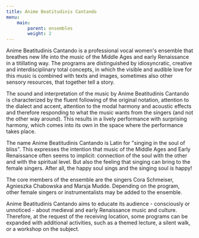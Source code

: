 ```yaml
---
title: Anime Beatitudinis Cantando
menu:
    main:
        parent: ensembles
        weight: 2
---
```

Anime Beatitudinis Cantando is a professional vocal women's ensemble that breathes new life into the music of the Middle Ages and early Renaissance in a titillating way. The programs are distinguished by idiosyncratic, creative and interdisciplinary total concepts, in which the visible and audible love for this music is combined with texts and images, sometimes also other sensory resources, that together tell a story.

The sound and interpretation of the music by Anime Beatitudinis Cantando is characterized by the fluent following of the original notation, attention to the dialect and accent, attention to the modal harmony and acoustic effects and therefore responding to what the music wants from the singers (and not the other way around). This results in a lively performance with surprising harmony, which comes into its own in the space where the performance takes place.

The name Anime Beatitudinis Cantando is Latin for "singing in the soul of bliss". This expresses the intention that music of the Middle Ages and Early Renaissance often seems to implicit: connection of the soul with the other and with the spiritual level. But also the feeling that singing can bring to the female singers. After all, the happy soul sings and the singing soul is happy!

The core members of the ensemble are the singers Cora Schmeiser, Agnieszka Chabowska and Marsja Mudde. Depending on the program, other female singers or instrumentalists may be added to the ensemble.

Anime Beatitudinis Cantando aims to educate its audience - consciously or unnoticed - about medieval and early Renaissance music and culture. Therefore, at the request of the receiving location, some programs can be expanded with additional activities, such as a themed lecture, a silent walk, or a workshop on the subject.